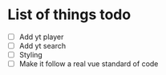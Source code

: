 # List of things todo
- [ ] Add yt player  
- [ ] Add yt search   
- [ ] Styling
- [ ] Make it follow a real vue standard of code